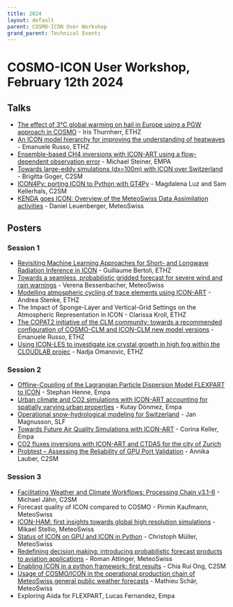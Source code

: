```yaml
---
title: 2024
layout: default
parent: COSMO-ICON User Workshop
grand_parent: Technical Events
---
```

# COSMO-ICON User Workshop, February 12th 2024

## Talks
  - [The effect of 3°C global warming on hail in Europe using a PGW approach in COSMO](https://polybox.ethz.ch/index.php/s/YrrjPKqyjBuKSfz) - Iris Thurnherr, ETHZ
  - [An ICON model hierarchy for improving the understanding of heatwaves](https://polybox.ethz.ch/index.php/s/Pnr9KB6IJqox1rB) - Emanuele Russo, ETHZ
  - [Ensemble-based CH4 inversions with ICON-ART using a flow-dependent observation error](https://polybox.ethz.ch/index.php/s/R6OLGLFNfrTBi5e) - Michael Steiner, EMPA
  - [Towards large-eddy simulations (dx=100m) with ICON over Switzerland](https://polybox.ethz.ch/index.php/s/WVr4NTua5AZg192) - Brigitta Goger, C2SM
  - [ICON4Py: porting ICON to Python with GT4Py](https://polybox.ethz.ch/index.php/s/VmWea96etuKvRTz) - Magdalena Luz and Sam Kellerhals, C2SM
  - [KENDA goes ICON: Overview of the MeteoSwiss Data Assimilation activities](https://polybox.ethz.ch/index.php/s/vAWC3IBVk6sFQeX) - Daniel Leuenberger, MeteoSwiss
## Posters
### Session 1
  - [Revisiting Machine Learning Approaches for Short- and Longwave Radiation Inference in ICON](https://polybox.ethz.ch/index.php/s/Fujfn316ILITG1p) - Guillaume Bertoli, ETHZ
  - [Towards a seamless, probabilistic gridded forecast for severe wind and rain warnings](https://polybox.ethz.ch/index.php/s/K3KTxzemr95AaDx) - Verena Bessenbacher, MeteoSwiss
  - [Modelling atmospheric cycling of trace elements using ICON-ART](https://polybox.ethz.ch/index.php/s/aDnNPrTZwgfiF7U) - Andrea Stenke, ETHZ
  - The Impact of Sponge-Layer and Vertical-Grid Settings on the Atmospheric Representation in ICON - Clarissa Kroll, ETHZ
  - [The COPAT2 initiative of the CLM community: towards a recommended configuration of COSMO-CLM and ICON-CLM new model versions](https://polybox.ethz.ch/index.php/s/4UIU4s5SZkiMx5g) - Emanuele Russo, ETHZ
  - [Using ICON-LES to investigate ice crystal growth in high fog within the CLOUDLAB projec](https://polybox.ethz.ch/index.php/s/A3WqttZzA9XKiMj) - Nadja Omanovic, ETHZ
### Session 2
  - [Offline-Coupling of the Lagrangian Particle Dispersion Model FLEXPART to ICON](https://polybox.ethz.ch/index.php/s/GzxtdLmI6Aedi7v) - Stephan Henne, Empa
  - [Urban climate and CO2 simulations with ICON-ART accounting for spatially varying urban properties](https://polybox.ethz.ch/index.php/s/3dq6a9cgeIeTFvf) - Kutay Dönmez, Empa
  - [Operational snow-hydrological modeling for Switzerland](https://polybox.ethz.ch/index.php/s/Z0naZ1TCnxD6XQa) - Jan Magnusson, SLF
  - [Towards Future Air Quality Simulations with ICON-ART](https://polybox.ethz.ch/index.php/s/XhOFVdgYnbUyKj2) - Corina Keller, Empa
  - [CO2 fluxes inversions with ICON-ART and CTDAS for the city of Zurich]()
  - [Probtest – Assessing the Reliability of GPU Port Validation](https://polybox.ethz.ch/index.php/s/SCDoFvUngNcoLWV) - Annika Lauber, C2SM
### Session 3
  - [Facilitating Weather and Climate Workflows: Processing Chain v3.1-6](https://polybox.ethz.ch/index.php/s/BNKkdu5lRHr0au8) - Michael Jähn, C2SM
  - Forecast quality of ICON compared to COSMO - Pirmin Kaufmann, MeteoSwiss
  - [ICON-HAM: first insights towards global high resolution simulations](https://polybox.ethz.ch/index.php/s/8wBaW8BQ4TJ1PZK) - Mikael Stellio, MeteoSwiss
  - [Status of ICON on GPU and ICON in Python](https://polybox.ethz.ch/index.php/s/pBtXI6h1K9h3q3K) - Christoph Müller, MeteoSwiss
  - [Redefining decision making: introducing probabilistic forecast products to aviation applications](https://polybox.ethz.ch/index.php/s/DkigIK7TBjldHNe) - Roman Attinger, MeteoSwiss
  - [Enabling ICON in a python framework: first results](https://polybox.ethz.ch/index.php/s/vLd68G6N6xYSgeQ) - Chia Rui Ong, C2SM
  - [Usage of COSMO/ICON in the operational production chain of MeteoSwiss general public weather forecasts](https://polybox.ethz.ch/index.php/s/hRiQQOgCnxpMC5n) - Mathieu Schär, MeteoSwiss
  - Exploring Aiida for FLEXPART, Lucas Fernandez, Empa

